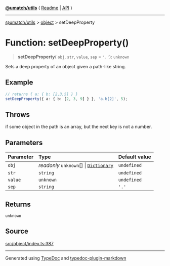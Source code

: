 [**@umatch/utils**](../../README.md) ( [Readme](../../README.md) \| [API](../../API.md) )

---

[@umatch/utils](../../API.md) > [object](../README.md) > setDeepProperty

# Function: setDeepProperty()

> **setDeepProperty**(
> `obj`,
> `str`,
> `value`,
> `sep` = `'.'`): `unknown`

Sets a deep property of an object given a path-like string.

## Example

```ts
// returns { a: { b: [2,3,5] } }
setDeepProperty({ a: { b: [2, 3, 9] } }, 'a.b[2]', 5);
```

## Throws

if some object in the path is an array, but the next key is not a number.

## Parameters

| Parameter | Type                                                                                        | Default value |
| :-------- | :------------------------------------------------------------------------------------------ | :------------ |
| `obj`     | _readonly_ `unknown`[] \| [`Dictionary`](../../index/type-aliases/type-alias.Dictionary.md) | `undefined`   |
| `str`     | `string`                                                                                    | `undefined`   |
| `value`   | `unknown`                                                                                   | `undefined`   |
| `sep`     | `string`                                                                                    | `'.'`         |

## Returns

`unknown`

## Source

[src/object/index.ts:387](https://github.com/umatch-oficial/utils/blob/a4be831/src/object/index.ts#L387)

---

Generated using [TypeDoc](https://typedoc.org/) and [typedoc-plugin-markdown](https://www.npmjs.com/package/typedoc-plugin-markdown)
